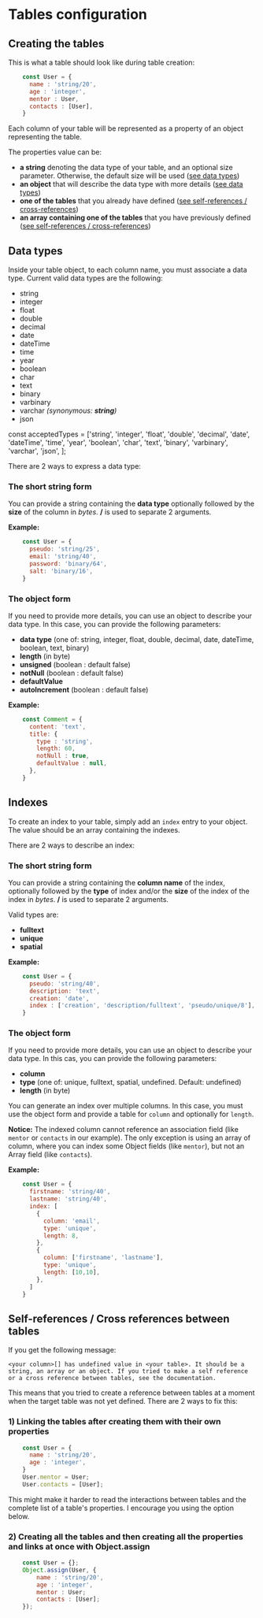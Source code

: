 # Tables configuration

## Creating the tables

This is what a table should look like during table creation:

```javascript
    const User = {
      name : 'string/20',
      age : 'integer',
      mentor : User,
      contacts : [User],
    }
```

Each column of your table will be represented as a property of an object representing the table.

The properties value can be:
* **a string** denoting the data type of your table, and an optional size parameter. Otherwise, the default size will be used ([see data types](#data-types))
* **an object** that will describe the data type with more details ([see data types](#data-types))
* **one of the tables** that you already have defined ([see self-references / cross-references](#self-references--cross-references-between-tables))
* **an array containing one of the tables** that you have previously defined ([see self-references / cross-references](#self-references--cross-references-between-tables))

## Data types

Inside your table object, to each column name, you must associate a data type. Current valid data types are the following:

 * string
 * integer
 * float
 * double
 * decimal
 * date
 * dateTime
 * time
 * year
 * boolean
 * char
 * text
 * binary
 * varbinary
 * varchar *(synonymous: **string**)*
 * json

  const acceptedTypes = ['string', 'integer', 'float', 'double', 'decimal', 'date', 'dateTime', 'time', 'year', 'boolean', 'char', 'text', 'binary', 'varbinary', 'varchar', 'json', ];


There are 2 ways to express a data type:

### The short string form

You can provide a string containing the **data type** optionally followed by the **size** of the column in *bytes*. **/** is used to separate 2 arguments.

**Example:**

```javascript
    const User = {
      pseudo: 'string/25',
      email: 'string/40',
      password: 'binary/64',
      salt: 'binary/16',
    }
```

### The object form

If you need to provide more details, you can use an object to describe your data type. In this case, you can provide the following parameters:

 * **data type** (one of: string, integer, float, double, decimal, date, dateTime, boolean, text, binary)
 * **length** (in byte)
 * **unsigned** (boolean : default false)
 * **notNull** (boolean : default false)
 * **defaultValue**
 * **autoIncrement** (boolean : default false)

**Example:**

```javascript
    const Comment = {
      content: 'text',
      title: {
        type : 'string',
        length: 60,
        notNull : true,
        defaultValue : null,
      },
    }
```

## Indexes

To create an index to your table, simply add an `index` entry to your object. The value should be an array containing the indexes.

There are 2 ways to describe an index:

### The short string form

You can provide a string containing the **column name** of the index, optionally followed by the **type** of index and/or the **size** of the index of the index in *bytes*. **/** is used to separate 2 arguments.

Valid types are:

 * **fulltext**
 * **unique**
 * **spatial**

**Example:**

```javascript
    const User = {
      pseudo: 'string/40',
      description: 'text',
      creation: 'date',
      index : ['creation', 'description/fulltext', 'pseudo/unique/8'],
    }
```

### The object form

If you need to provide more details, you can use an object to describe your data type. In this cas, you can provide the following parameters:

 * **column**
 * **type** (one of: unique, fulltext, spatial, undefined. Default: undefined)
 * **length** (in byte)

You can generate an index over multiple columns. In this case, you must use the object form and provide a table for `column` and optionally for `length`.

**Notice:** The indexed column cannot reference an association field (like `mentor`  or `contacts` in our example). The only exception is using an array of column, where you can index some Object fields (like `mentor`), but not an Array field (like `contacts`).

**Example:**

```javascript
    const User = {
      firstname: 'string/40',
      lastname: 'string/40',
      index: [
        {
          column: 'email',
          type: 'unique',
          length: 8,
        },
        {
          column: ['firstname', 'lastname'],
          type: 'unique',
          length: [10,10],
        },
      ]
    }
```

## Self-references / Cross references between tables

If you get the following message:

`<your column>[] has undefined value in <your table>. It should be a string, an array or an object. If you tried to make a self reference or a cross reference between tables, see the documentation.`

This means that you tried to create a reference between tables at a moment when the target table was not yet defined. There are 2 ways to fix this:

### 1) Linking the tables after creating them with their own properties

```javascript
    const User = {
      name : 'string/20',
      age : 'integer',
    }
    User.mentor = User;
    User.contacts = [User];
```

This might make it harder to read the interactions between tables and the complete list of a table's properties. I encourage you using the option below.

### 2) Creating all the tables and then creating all the properties and links at once with Object.assign

```javascript
    const User = {};
    Object.assign(User, {
        name : 'string/20',
        age : 'integer',
        mentor : User;
        contacts : [User];
    });
```
